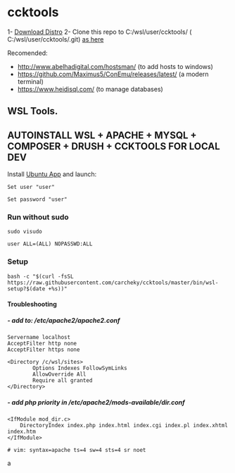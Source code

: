 # ccktools


1-  [Download Distro](https://drive.google.com/open?id=1Uw5rjVzwM7xooR1Juyr_EHQdHPPZbEzP)
2-  Clone this repo to C:/wsl/user/ccktools/ ( C:/wsl/user/ccktools/.git) [as here](https://raw.githubusercontent.com/carcheky/ccktools/master/img/folders.png)








Recomended:
-  http://www.abelhadigital.com/hostsman/ (to add hosts to windows)
-  https://github.com/Maximus5/ConEmu/releases/latest/ (a modern terminal)
-  https://www.heidisql.com/ (to manage databases)




## WSL Tools.
## AUTOINSTALL WSL + APACHE + MYSQL + COMPOSER + DRUSH + CCKTOOLS FOR LOCAL DEV

Install [Ubuntu App](https://www.microsoft.com/es-es/p/ubuntu-1804-lts/9n9tngvndl3q#activetab=pivot:overviewtab) and launch:

    Set user "user"

    Set password "user"


### Run without sudo
```
sudo visudo
```
```
user ALL=(ALL) NOPASSWD:ALL
```

### Setup
```
bash -c "$(curl -fsSL https://raw.githubusercontent.com/carcheky/ccktools/master/bin/wsl-setup?$(date +%s))"
```


#### Troubleshooting
##### - add to: /etc/apache2/apache2.conf

```
Servername localhost
AcceptFilter http none
AcceptFilter https none

<Directory /c/wsl/sites>
        Options Indexes FollowSymLinks
        AllowOverride All
        Require all granted
</Directory>
```

##### - add php priority in /etc/apache2/mods-available/dir.conf

```
<IfModule mod_dir.c>
    DirectoryIndex index.php index.html index.cgi index.pl index.xhtml index.htm
</IfModule>

# vim: syntax=apache ts=4 sw=4 sts=4 sr noet
```
a

